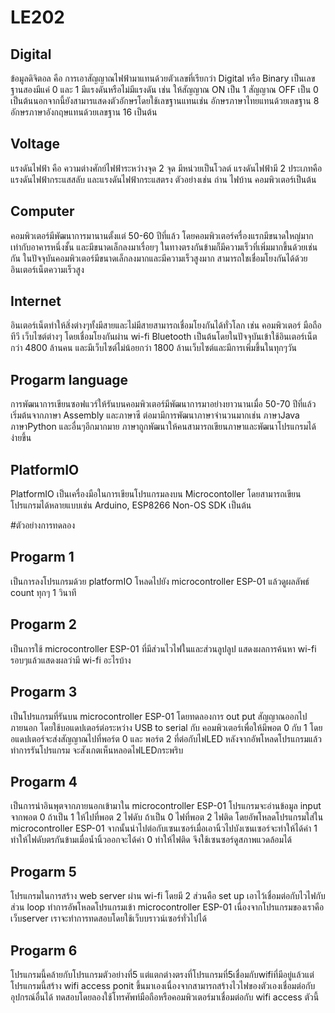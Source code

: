 # LE202
## Digital 

ข้อมูลดิจิตอล คือ การเอาสัญญาณไฟฟ้ามาแทนด้วยตัวเลขที่เรียกว่า Digital หรือ Binary เป็นเลขฐานสองมีแค่ 0 และ 1 มีแรงดันหรือไม่มีแรงดัน เช่น ให้สัญญาณ ON เป็น 1 สัญญาณ OFF เป็น 0 เป็นต้นนอกจากนี้ยังสามารแสดงตัวอักษรโดยใช้เลขฐานแทนเช่น อักษรภาษาไทยแทนด้วยเลขฐาน 8 อักษรภาษาอังกฤษแทนด้วยเลขฐาน 16 เป็นต้น

## Voltage

แรงดันไฟฟ้า คือ ความต่างศักย์ไฟฟ้าระหว่างจุด 2 จุด มีหน่วยเป็นโวลต์ แรงดันไฟฟ้ามี 2 ประเภทคือ แรงดันไฟฟ้ากระแสสลับ และแรงดันไฟฟ้ากระแสตรง ตัวอย่างเช่น ถ่าน ไฟบ้าน คอมพิวเตอร์เป็นต้น

## Computer

คอมพิวเตอร์มีพัฒนาการมานานตั้งแต่ 50-60 ปีที่แล้ว โดยคอมพิวเตอร์ครื่องแรกมีขนาดใหญ่มากเท่ากับอาคารหนึ่งชั้น และมีขนาดเล็กลงมาเรื่อยๆ ในทางตรงกันข้ามก็มีความเร็วที่เพิ่มมากขึ้นด้วยเช่นกัน ในปัจจุบันคอมพิวเตอร์มีขนาดเล็กลงมากและมีความเร็วสูงมาก สามารถใชเชื่อมโยงกันได้ด้วยอินเตอร์เน็ตความเร็วสูง

## Internet

อินเตอร์เน็ตทำให้สิ่งต่างๆทั้งมีสายและไม่มีสายสามารถเชื่อมโยงกันได้ทั่วโลก เช่น คอมพิวเตอร์ มือถือ ทีวี เว็บไซต์ต่างๆ โดยเชื่อมโยงกันผ่าน wi-fi Bluetooth เป็นต้นโดยในปัจจุบันเข้าใช้อินเตอร์เน็ตกว่า 4800 ล้านคน และมีเว็บไซต์ไม่น้อยกว่า 1800 ล้านเว็บไซต์และมีการเพิ่มขึ้นในทุกๆวัน

## Progarm language

การพัฒนาการเขียนซอฟแวร์ให้รันบนคอมพิวเตอร์มีพัฒนาการมาอย่างยาวนานเมื่อ 50-70 ปีที่แล้ว เริ่มต้นจากภาษา Assembly และภาษาซี ต่อมามีการพัฒนาภาษาจำนวนมากเช่น ภาษาJava ภาษาPython และอื่นๆอีกมากมาย ภาษาถูกพัฒนาให้คนสามารถเขียนภาษาและพัฒนาโปรแกรมได้ง่ายขึ้น

## PlatformIO

PlatformIO เป็นเครื่องมือในการเขียนโปรแกรมลงบน Microcontoller โดยสามารถเขียนโปรแกรมได้หลายแบบเช่น Arduino, ESP8266 Non-OS SDK เป็นต้น

#ตัวอย่างการทดลอง

## Progarm 1

เป็นการลงโปรแกรมด้วย platformIO โหลดไปยัง microcontroller ESP-01 แล้วดูผลลัพธ์ count ทุกๆ 1 วินาที

## Progarm 2

เป็นการใช้ microcontroller ESP-01 ที่มีส่วนไวไฟในและส่วนลูปลูป แสดงผลการค้นหา wi-fi รอบๆแล้วแสดงผลว่ามี wi-fi อะไรบ้าง

## Progarm 3

เป็นโปรแกรมที่รันบน microcontroller ESP-01 โดยทดลองการ out put สัญญาณออกไปภายนอก โดยใช้บอแดปเตอร์ต่อระหว่าง USB to serial กับ คอมพิวเตอร์เพื่อให้มีพอต 0 กับ 1 โดยอแดปเตอร์จะส่งสัญญาณไปที่พอร์ต 0 และ พอร์ต 2 ที่ต่อกับไฟLED หลังจากอัพโหลดโปรแกรมแล้วทำการรันโปรแกรม จะสังเกตเห็นหลอดไฟLEDกระพริบ

## Progarm 4


เป็นการนำอินพุตจากภายนอกเข้ามาใน microcontroller ESP-01 โปรแกรมจะอ่านข้อมูล input จากพอต 0 ถ้าเป็น 1 ให้ไปที่พอต 2 ไฟดับ ถ้าเป็น 0 ไฟที่พอต 2 ไฟติด โดยอัพโหลดโปรแกรมใส่ใน microcontroller ESP-01 จากนั้นนำไปต่อกับเซนเซอร์เมื่อเอานิ้วไปบังเซนเซอร์จะทำให้ได้ค่า 1 ทำให้ไฟดับตรกันข้ามเมื่อน้ำนิ้วออกจะได้ค่า 0 ทำให้ไฟติด จึงใช้เซนซอร์ดูสภาพแวดล้อมได้

## Progarm 5

โปรแกรมในการสร้าง web server ผ่าน wi-fi โดยมี 2 ส่วนคือ set up เอาไว้เชื่อมต่อกับไวไฟกับส่วน loop ทำการอัพโหลดโปรแกรมเข้า microcontroller ESP-01 เนื่องจากโปรแกรมของเราคือเว็บserver เราจะทำการทดสอบโดยใช้เว็บบราวน์เซอร์ทั่วไปได้

## Progarm 6

โปรแกรมนี้คล้ายกับโปรแกรมตัวอย่างที่5 แต่แตกต่างตรงที่โปรแกรมที่5เชื่อมกับwifiที่มีอยู่แล้วแต่โปรแกรมนี้สร้าง wifi access ponit ขึ้นมาเองเนื่องจากสามารถสร้างไวไฟของตัวเองเชื่อมต่อกับอุปกรณ์อื่นได้ ทดสอบโดยลองใช้โทรศัพท์มือถือหรือคอมพิวเตอร์มาเชื่อมต่อกับ wifi access ตัวนี้
